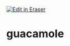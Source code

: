 <p><a target="_blank" href="https://app.eraser.io/workspace/TshvlXdH3fkU9aO0sgRD" id="edit-in-eraser-github-link"><img alt="Edit in Eraser" src="https://firebasestorage.googleapis.com/v0/b/second-petal-295822.appspot.com/o/images%2Fgithub%2FOpen%20in%20Eraser.svg?alt=media&amp;token=968381c8-a7e7-472a-8ed6-4a6626da5501"></a></p>

# guacamole



<!--- Eraser file: https://app.eraser.io/workspace/TshvlXdH3fkU9aO0sgRD --->